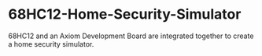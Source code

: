 68HC12-Home-Security-Simulator
==============================

68HC12 and an Axiom Development Board are integrated together to create a home security simulator. 
